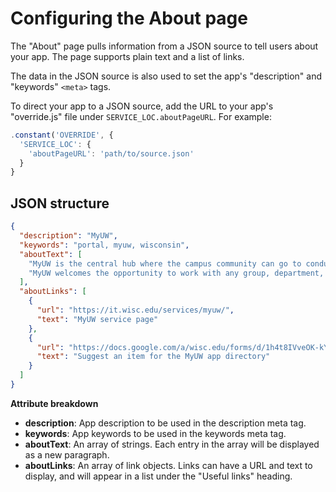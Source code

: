 # Configuring the About page

The "About" page pulls information from a JSON source to tell users about your app. The page supports plain text
and a list of links.

The data in the JSON source is also used to set the app's "description" and "keywords" `<meta>` tags. 

To direct your app to a JSON source, add the URL to your app's "override.js" file under `SERVICE_LOC.aboutPageURL`. For example:

```javascript
.constant('OVERRIDE', {
  'SERVICE_LOC': {
    'aboutPageURL': 'path/to/source.json'      
  }
}
```

## JSON structure

```json
{
  "description": "MyUW",
  "keywords": "portal, myuw, wisconsin",
  "aboutText": [
    "MyUW is the central hub where the campus community can go to conduct university business and get things done. We help UW work smarter, faster, and safer by providing a secure, personalized platform for easy navigation to services, applications, and resources. In an increasingly complex digital environment, MyUW presents a unified, modern user experience.",
    "MyUW welcomes the opportunity to work with any group, department, or division to get your information in our hub. From something as simple as providing a link to your department’s intranet, to partnering with another development team to create an application for a specific business need, MyUW can help. With over 2 million logins a month and strong campus-wide awareness, MyUW can help you reach your audiences, improve workflow, and provide ease and clarity in a complex digital environment."
  ],
  "aboutLinks": [
    {
      "url": "https://it.wisc.edu/services/myuw/",
      "text": "MyUW service page"
    },
    {
      "url": "https://docs.google.com/a/wisc.edu/forms/d/1h4t8IVveOK-kYQPuZceW9z4ZZiYepUnWD-BE4A58mnE/viewform",
      "text": "Suggest an item for the MyUW app directory"
    }
  ]
}
```

**Attribute breakdown**

- **description**: App description to be used in the description meta tag.
- **keywords**: App keywords to be used in the keywords meta tag.
- **aboutText**: An array of strings. Each entry in the array will be displayed as a new paragraph.
- **aboutLinks**: An array of link objects. Links can have a URL and text to display, and will appear in a list under the "Useful links" heading.
